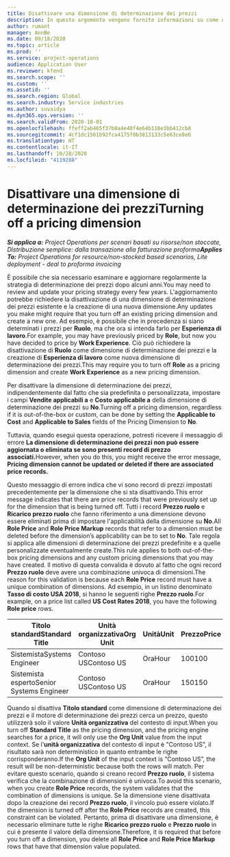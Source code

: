 ```yaml
---
title: Disattivare una dimensione di determinazione dei prezzi
description: In questo argomento vengono fornite informazioni su come disattivare le dimensioni di determinazione dei prezzi.
author: rumant
manager: AnnBe
ms.date: 09/18/2020
ms.topic: article
ms.prod: ''
ms.service: project-operations
audience: Application User
ms.reviewer: kfend
ms.search.scope: ''
ms.custom: ''
ms.assetid: ''
ms.search.region: Global
ms.search.industry: Service industries
ms.author: suvaidya
ms.dyn365.ops.version: ''
ms.search.validFrom: 2020-10-01
ms.openlocfilehash: ffeff2ab465f37b8a4e40f4e64b118e3bb412cb8
ms.sourcegitcommit: 4cf1dc1561b92fca4175f0b3813133c5e63ce8e6
ms.translationtype: HT
ms.contentlocale: it-IT
ms.lasthandoff: 10/28/2020
ms.locfileid: "4119288"
---
```

# <a name="turning-off-a-pricing-dimension"></a><span data-ttu-id="ecb55-103">Disattivare una dimensione di determinazione dei prezzi</span><span class="sxs-lookup"><span data-stu-id="ecb55-103">Turning off a pricing dimension</span></span>

<span data-ttu-id="ecb55-104">_**Si applica a:** Project Operations per scenari basati su risorse/non stoccate, Distribuzione semplice: dalla transazione alla fatturazione proforma_</span><span class="sxs-lookup"><span data-stu-id="ecb55-104">_**Applies To:** Project Operations for resource/non-stocked based scenarios, Lite deployment - deal to proforma invoicing_</span></span>

<span data-ttu-id="ecb55-105">È possibile che sia necessario esaminare e aggiornare regolarmente la strategia di determinazione dei prezzi dopo alcuni anni.</span><span class="sxs-lookup"><span data-stu-id="ecb55-105">You may need to review and update your pricing strategy every few years.</span></span> <span data-ttu-id="ecb55-106">L'aggiornamento potrebbe richiedere la disattivazione di una dimensione di determinazione dei prezzi esistente e la creazione di una nuova dimensione.</span><span class="sxs-lookup"><span data-stu-id="ecb55-106">Any updates you make might require that you turn off an existing pricing dimension and create a new one.</span></span> <span data-ttu-id="ecb55-107">Ad esempio, è possibile che in precedenza si siano determinati i prezzi per **Ruolo**, ma che ora si intenda farlo per **Esperienza di lavoro**.</span><span class="sxs-lookup"><span data-stu-id="ecb55-107">For example, you may have previously priced by **Role**, but now you have decided to price by **Work Experience**.</span></span> <span data-ttu-id="ecb55-108">Ciò può richiedere la disattivazione di **Ruolo** come dimensione di determinazione dei prezzi e la creazione di **Esperienza di lavoro** come nuova dimensione di determinazione dei prezzi.</span><span class="sxs-lookup"><span data-stu-id="ecb55-108">This may require you to turn off **Role** as a pricing dimension and create **Work Experience** as a new pricing dimension.</span></span> 

<span data-ttu-id="ecb55-109">Per disattivare la dimensione di determinazione dei prezzi, indipendentemente dal fatto che sia predefinita o personalizzata, impostare i campi **Vendite applicabili a** e **Costo applicabile a** della dimensione di determinazione dei prezzi su **No**.</span><span class="sxs-lookup"><span data-stu-id="ecb55-109">Turning off a pricing dimension, regardless if it is out-of-the-box or custom, can be done by setting the **Applicable to Cost** and **Applicable to Sales** fields of the Pricing Dimension to **No**.</span></span>

<span data-ttu-id="ecb55-110">Tuttavia, quando esegui questa operazione, potresti ricevere il messaggio di errore **La dimensione di determinazione dei prezzi non può essere aggiornata o eliminata se sono presenti record di prezzo associati.**</span><span class="sxs-lookup"><span data-stu-id="ecb55-110">However, when you do this, you might receive the error message, **Pricing dimension cannot be updated or deleted if there are associated price records.**</span></span>

<span data-ttu-id="ecb55-111">Questo messaggio di errore indica che vi sono record di prezzi impostati precedentemente per la dimensione che si sta disattivando.</span><span class="sxs-lookup"><span data-stu-id="ecb55-111">This error message indicates that there are price records that were previously set up for the dimension that is being turned off.</span></span> <span data-ttu-id="ecb55-112">Tutti i record **Prezzo ruolo** e **Ricarico prezzo ruolo** che fanno riferimento a una dimensione devono essere eliminati prima di impostare l'applicabilità della dimensione su **No**.</span><span class="sxs-lookup"><span data-stu-id="ecb55-112">All **Role Price** and **Role Price Markup** records that refer to a dimension must be deleted before the dimension’s applicability can be to set to **No**.</span></span> <span data-ttu-id="ecb55-113">Tale regola si applica alle dimensioni di determinazione dei prezzi predefinite e a quelle personalizzate eventualmente create.</span><span class="sxs-lookup"><span data-stu-id="ecb55-113">This rule applies to both out-of-the-box pricing dimensions and any custom pricing dimensions that you may have created.</span></span> <span data-ttu-id="ecb55-114">Il motivo di questa convalida è dovuto al fatto che ogni record **Prezzo ruolo** deve avere una combinazione univoca di dimensioni.</span><span class="sxs-lookup"><span data-stu-id="ecb55-114">The reason for this validation is because each **Role Price** record must have a unique combination of dimensions.</span></span> <span data-ttu-id="ecb55-115">Ad esempio, in un listino denominato **Tasso di costo USA 2018**, si hanno le seguenti righe **Prezzo ruolo**.</span><span class="sxs-lookup"><span data-stu-id="ecb55-115">For example, on a price list called **US Cost Rates 2018**, you have the following **Role price** rows.</span></span> 

| <span data-ttu-id="ecb55-116">Titolo standard</span><span class="sxs-lookup"><span data-stu-id="ecb55-116">Standard Title</span></span>         | <span data-ttu-id="ecb55-117">Unità organizzativa</span><span class="sxs-lookup"><span data-stu-id="ecb55-117">Org Unit</span></span>    |<span data-ttu-id="ecb55-118">Unità</span><span class="sxs-lookup"><span data-stu-id="ecb55-118">Unit</span></span>   |<span data-ttu-id="ecb55-119">Prezzo</span><span class="sxs-lookup"><span data-stu-id="ecb55-119">Price</span></span>  |<span data-ttu-id="ecb55-120">Valuta</span><span class="sxs-lookup"><span data-stu-id="ecb55-120">Currency</span></span>  |
| -----------------------|-------------|-------|-------|----------|
| <span data-ttu-id="ecb55-121">Sistemista</span><span class="sxs-lookup"><span data-stu-id="ecb55-121">Systems Engineer</span></span>|<span data-ttu-id="ecb55-122">Contoso US</span><span class="sxs-lookup"><span data-stu-id="ecb55-122">Contoso US</span></span>|<span data-ttu-id="ecb55-123">Ora</span><span class="sxs-lookup"><span data-stu-id="ecb55-123">Hour</span></span>| <span data-ttu-id="ecb55-124">100</span><span class="sxs-lookup"><span data-stu-id="ecb55-124">100</span></span>|<span data-ttu-id="ecb55-125">USD</span><span class="sxs-lookup"><span data-stu-id="ecb55-125">USD</span></span>|
| <span data-ttu-id="ecb55-126">Sistemista esperto</span><span class="sxs-lookup"><span data-stu-id="ecb55-126">Senior Systems Engineer</span></span>|<span data-ttu-id="ecb55-127">Contoso US</span><span class="sxs-lookup"><span data-stu-id="ecb55-127">Contoso US</span></span>|<span data-ttu-id="ecb55-128">Ora</span><span class="sxs-lookup"><span data-stu-id="ecb55-128">Hour</span></span>| <span data-ttu-id="ecb55-129">150</span><span class="sxs-lookup"><span data-stu-id="ecb55-129">150</span></span>| <span data-ttu-id="ecb55-130">USD</span><span class="sxs-lookup"><span data-stu-id="ecb55-130">USD</span></span>|


<span data-ttu-id="ecb55-131">Quando si disattiva **Titolo standard** come dimensione di determinazione dei prezzi e il motore di determinazione dei prezzi cerca un prezzo, questo utilizzerà solo il valore **Unità organizzativa** del contesto di input.</span><span class="sxs-lookup"><span data-stu-id="ecb55-131">When you turn off **Standard Title** as the pricing dimension, and the pricing engine searches for a price, it will only use the **Org Unit** value from the input context.</span></span> <span data-ttu-id="ecb55-132">Se l'**unità organizzativa** del contesto di input è "Contoso US", il risultato sarà non deterministico in quanto entrambe le righe corrisponderanno.</span><span class="sxs-lookup"><span data-stu-id="ecb55-132">If the **Org Unit** of the input context is “Contoso US”, the result will be non-deterministic because both the rows will match.</span></span> <span data-ttu-id="ecb55-133">Per evitare questo scenario, quando si creano record **Prezzo ruolo**, il sistema verifica che la combinazione di dimensioni è univoca.</span><span class="sxs-lookup"><span data-stu-id="ecb55-133">To avoid this scenario, when you create **Role Price** records, the system validates that the combination of dimensions is unique.</span></span> <span data-ttu-id="ecb55-134">Se la dimensione viene disattivata dopo la creazione dei record **Prezzo ruolo**, il vincolo può essere violato.</span><span class="sxs-lookup"><span data-stu-id="ecb55-134">If the dimension is turned off after the **Role Price** records are created, this constraint can be violated.</span></span> <span data-ttu-id="ecb55-135">Pertanto, prima di disattivare una dimensione, è necessario eliminare tutte le righe **Ricarico prezzo ruolo** e **Prezzo ruolo** in cui è presente il valore della dimensione.</span><span class="sxs-lookup"><span data-stu-id="ecb55-135">Therefore, it is required that before you turn off a dimension, you delete all **Role Price** and **Role Price Markup** rows that have that dimension value populated.</span></span>
